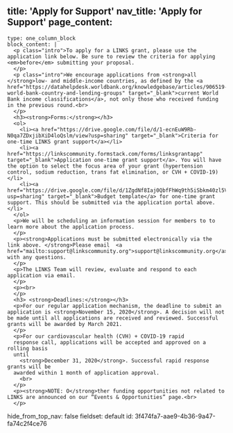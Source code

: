 title: 'Apply for Support'
nav_title: 'Apply for Support'
page_content:
  -
    type: one_column_block
    block_content: |
      <p class="intro">To apply for a LINKS grant, please use the application link below. Be sure to review the criteria for applying <em>before</em> submitting your proposal.
      </p>
      <p class="intro">We encourage applications from <strong>all </strong>low- and middle-income countries, as defined by the <a href="https://datahelpdesk.worldbank.org/knowledgebase/articles/906519-world-bank-country-and-lending-groups" target="_blank">current World Bank income classifications</a>, not only those who received funding in the previous round.<br>
      </p>
      <h3><strong>Forms:</strong></h3>
      <ol>
      	<li><a href="https://drive.google.com/file/d/1-ecnEuW9Rb-N0qa7ZDxjibXiD4loQslm/view?usp=sharing" target="_blank">Criteria for one-time LINKS grant support</a></li>
      	<li><a href="https://linkscommunity.formstack.com/forms/linksgrantapp" target="_blank">Application one-time grant support</a>. You will have the option to select the focus area of your grant (hypertension control, sodium reduction, trans fat elimination, or CVH + COVID-19)</li>
      	<li><a href="https://drive.google.com/file/d/1ZgdNf8Iaj0QbfFhWq9th5iSbkm40zl5V/view?usp=sharing" target="_blank">Budget template</a> for one-time grant support. This should be submitted via the application portal above.</li>
      </ol>
      <p>We will be scheduling an information session for members to to learn more about the application process.
      </p>
      <p><strong>Applications must be submitted electronically via the link above. </strong>Please email  <a href="mailto:support@linkscommunity.org">support@linkscommunity.org</a> with any questions.
      </p>
      <p>The LINKS Team will review, evaluate and respond to each application via email.
      </p>
      <p><br>
      </p>
      <h3> <strong>Deadlines:</strong></h3>
      <p>For our regular application mechanism, the deadline to submit an application is <strong>November 15, 2020</strong>. A decision will not be made until all applications are received and reviewed. Successful grants will be awarded by March 2021.
      </p>
      <p>For our cardiovascular health (CVH) + COVID-19 rapid
      response call, applications will be accepted and approved on a rolling basis
      until 
      	<strong>December 31, 2020</strong>. Successful rapid response grants will be
      awarded within 1 month of application approval.
      	<br>
      </p>
      <p><strong>NOTE: O</strong>ther funding opportunities not related to LINKS are announced on our “Events & Opportunities” page.<br>
      </p>
hide_from_top_nav: false
fieldset: default
id: 3f474fa7-aae9-4b36-9a47-fa74c2f4ce76
